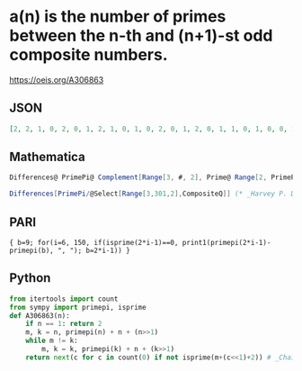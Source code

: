 # a\(n\) is the number of primes between the n\-th and \(n\+1\)\-st odd composite numbers\.
https://oeis.org/A306863
## JSON
```JSON
[2, 2, 1, 0, 2, 0, 1, 2, 1, 0, 1, 0, 2, 0, 1, 2, 0, 1, 1, 0, 1, 0, 0, 1, 2, 2, 1, 0, 0, 0, 0, 0, 1, 1, 0, 2, 0, 0, 0, 2, 0, 1, 0, 1, 1, 0, 1, 0, 2, 0, 0, 0, 2, 2, 0, 0, 0, 0, 1, 0, 0, 0, 0, 1, 2, 1, 0, 2, 0, 0, 0, 1, 0, 1, 0, 1, 0, 2, 0, 1, 2, 0, 0, 0, 1, 0, 0]
```
## Mathematica
```Mathematica
Differences@ PrimePi@ Complement[Range[3, #, 2], Prime@ Range[2, PrimePi@ #]] &@ 300 (* _Michael De Vlieger_, Apr 21 2019 *)
```
```Mathematica
Differences[PrimePi/@Select[Range[3,301,2],CompositeQ]] (* _Harvey P. Dale_, Sep 16 2023 *)
```
## PARI
```PARI
{ b=9; for(i=6, 150, if(isprime(2*i-1)==0, print1(primepi(2*i-1)-primepi(b), ", "); b=2*i-1)) }
```
## Python
```Python
from itertools import count
from sympy import primepi, isprime
def A306863(n):
    if n == 1: return 2
    m, k = n, primepi(n) + n + (n>>1)
    while m != k:
        m, k = k, primepi(k) + n + (k>>1)
    return next(c for c in count(0) if not isprime(m+(c<<1)+2)) # _Chai Wah Wu_, Aug 02 2024
```
